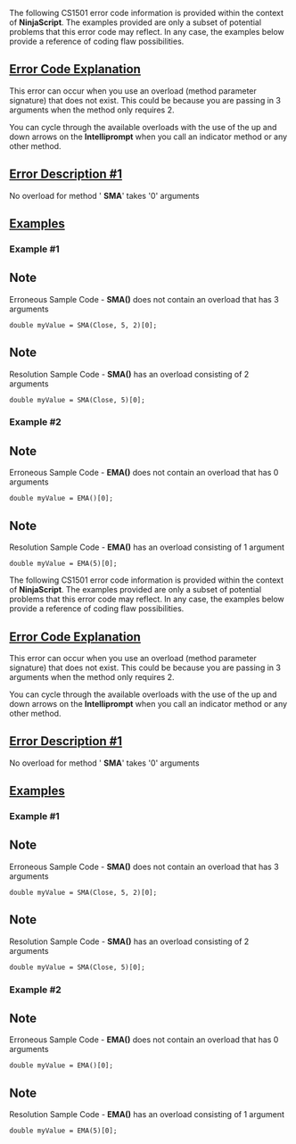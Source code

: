 The following CS1501 error code information is provided within the context of **NinjaScript**. The examples provided are only a subset of potential problems that this error code may reflect. In any case, the examples below provide a reference of coding flaw possibilities.

## [Error Code Explanation](https://developer.ninjatrader.com/docs/desktop/cs1501\#error-code-explanation)

This error can occur when you use an overload (method parameter signature) that does not exist. This could be because you are passing in 3 arguments when the method only requires 2.

You can cycle through the available overloads with the use of the up and down arrows on the **Intelliprompt** when you call an indicator method or any other method.

## [Error Description \#1](https://developer.ninjatrader.com/docs/desktop/cs1501\#error-description-\#1)

No overload for method ' **SMA**' takes '0' arguments

## [Examples](https://developer.ninjatrader.com/docs/desktop/cs1501\#examples)

### Example \#1

## Note

Erroneous Sample Code - **SMA()** does not contain an overload that has 3 arguments

```jsx-1168641291 csharp
double myValue = SMA(Close, 5, 2)[0];

```

## Note

Resolution Sample Code - **SMA()** has an overload consisting of 2 arguments

```jsx-1168641291 csharp
double myValue = SMA(Close, 5)[0];

```

### Example \#2

## Note

Erroneous Sample Code - **EMA()** does not contain an overload that has 0 arguments

```jsx-1168641291 csharp
double myValue = EMA()[0];

```

## Note

Resolution Sample Code - **EMA()** has an overload consisting of 1 argument

```jsx-1168641291 csharp
double myValue = EMA(5)[0];

```

The following CS1501 error code information is provided within the context of **NinjaScript**. The examples provided are only a subset of potential problems that this error code may reflect. In any case, the examples below provide a reference of coding flaw possibilities.

## [Error Code Explanation](https://developer.ninjatrader.com/docs/desktop/cs1501\#error-code-explanation)

This error can occur when you use an overload (method parameter signature) that does not exist. This could be because you are passing in 3 arguments when the method only requires 2.

You can cycle through the available overloads with the use of the up and down arrows on the **Intelliprompt** when you call an indicator method or any other method.

## [Error Description \#1](https://developer.ninjatrader.com/docs/desktop/cs1501\#error-description-\#1)

No overload for method ' **SMA**' takes '0' arguments

## [Examples](https://developer.ninjatrader.com/docs/desktop/cs1501\#examples)

### Example \#1

## Note

Erroneous Sample Code - **SMA()** does not contain an overload that has 3 arguments

```jsx-1168641291 csharp
double myValue = SMA(Close, 5, 2)[0];

```

## Note

Resolution Sample Code - **SMA()** has an overload consisting of 2 arguments

```jsx-1168641291 csharp
double myValue = SMA(Close, 5)[0];

```

### Example \#2

## Note

Erroneous Sample Code - **EMA()** does not contain an overload that has 0 arguments

```jsx-1168641291 csharp
double myValue = EMA()[0];

```

## Note

Resolution Sample Code - **EMA()** has an overload consisting of 1 argument

```jsx-1168641291 csharp
double myValue = EMA(5)[0];

```